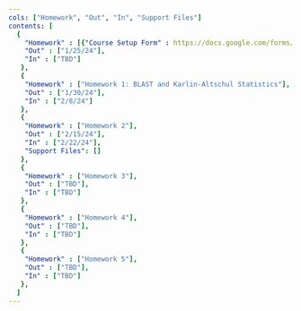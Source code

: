 ```yaml
---
cols: ["Homework", "Out", "In", "Support Files"]
contents: [
  {
    "Homework" : [{"Course Setup Form" : https://docs.google.com/forms/d/e/1FAIpQLSdNq0VUYtp_iUx0PCZnOv3zB5rTDhSkQWWxwBBlwZ2NLyPyBA/viewform?usp=sf_link}],
    "Out" : ["1/25/24"],
    "In" : ["TBD"]
   },
   {
    "Homework" : ["Homework 1: BLAST and Karlin-Altschul Statistics"],
    "Out" : ["1/30/24"],
    "In" : ["2/8/24"]
   },
   {
    "Homework" : ["Homework 2"],
    "Out" : ["2/15/24"],
    "In" : ["2/22/24"],
    "Support Files": []
   },
   {
    "Homework" : ["Homework 3"],
    "Out" : ["TBD"],
    "In" : ["TBD"]
   },
   {
    "Homework" : ["Homework 4"],
    "Out" : ["TBD"],
    "In" : ["TBD"]
   },
   {
    "Homework" : ["Homework 5"],
    "Out" : ["TBD"],
    "In" : ["TBD"]
   },
  ]
---
```

<!-- link format (include braces) {"Homework 1: Alignment": "https://google.com"} -->
